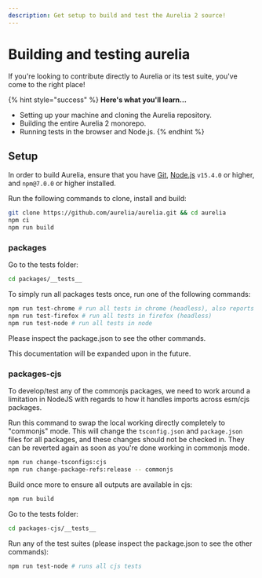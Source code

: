 ```yaml
---
description: Get setup to build and test the Aurelia 2 source!
---
```


# Building and testing aurelia

If you're looking to contribute directly to Aurelia or its test suite, you've come to the right place!

{% hint style="success" %}
**Here's what you'll learn...**

* Setting up your machine and cloning the Aurelia repository.
* Building the entire Aurelia 2 monorepo.
* Running tests in the browser and Node.js.
{% endhint %}

## Setup

In order to build Aurelia, ensure that you have [Git](https://git-scm.com/downloads), [Node.js](https://nodejs.org/) `v15.4.0` or higher, and `npm@7.0.0` or higher installed.

Run the following commands to clone, install and build:

```bash
git clone https://github.com/aurelia/aurelia.git && cd aurelia
npm ci
npm run build
```

### packages

Go to the tests folder:

```bash
cd packages/__tests__
```

To simply run all packages tests once, run one of the following commands:

```bash
npm run test-chrome # run all tests in chrome (headless), also reports code coverage
npm run test-firefox # run all tests in firefox (headless)
npm run test-node # run all tests in node
```

Please inspect the package.json to see the other commands.

This documentation will be expanded upon in the future.

### packages-cjs

To develop/test any of the commonjs packages, we need to work around a limitation in NodeJS with regards to how it handles imports across esm/cjs packages.

Run this command to swap the local working directly completely to "commonjs" mode. This will change the `tsconfig.json` and `package.json` files for all packages, and these changes should not be checked in. They can be reverted again as soon as you're done working in commonjs mode.

```bash
npm run change-tsconfigs:cjs
npm run change-package-refs:release -- commonjs
```

Build once more to ensure all outputs are available in cjs:

```bash
npm run build
```

Go to the tests folder:

```bash
cd packages-cjs/__tests__
```

Run any of the test suites \(please inspect the package.json to see the other commands\):

```bash
npm run test-node # runs all cjs tests
```


